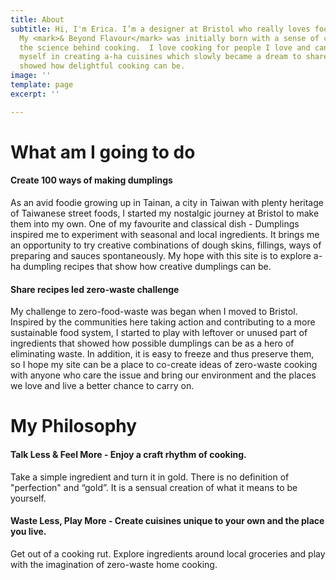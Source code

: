 ```yaml
---
title: About
subtitle: Hi, I'm Erica. I’m a designer at Bristol who really loves foods and cooking.
  My <mark>& Beyond Flavour</mark> was initially born with a sense of curiosity about
  the science behind cooking.  I love cooking for people I love and can't stop immersing
  myself in creating a-ha cuisines which slowly became a dream to share recipes that
  showed how delightful cooking can be.
image: ''
template: page
excerpt: ''

---
```

# What am I going to do

#### Create 100 ways of making dumplings

As an avid foodie growing up in Tainan, a city in Taiwan with plenty heritage of Taiwanese street foods, I started my nostalgic journey at Bristol to make them into my own. One of my favourite and classical dish - Dumplings inspired me to experiment with seasonal and local ingredients. It brings me an opportunity to try creative combinations of dough skins, fillings, ways of preparing and sauces spontaneously. My hope with this site is to explore a-ha dumpling recipes that show how creative dumplings can be.

#### Share recipes led zero-waste challenge

My challenge to zero-food-waste was began when I moved to Bristol. Inspired by the communities here taking action and contributing to a more sustainable food system, I started to play with leftover or unused part of ingredients that showed how possible dumplings can be as a hero of eliminating waste. In addition, it is easy to freeze and thus preserve them, so I hope my site can be a place to co-create ideas of zero-waste cooking with anyone who care the issue and bring our environment and the places we love and live a better chance to carry on.

          

          

          

# My Philosophy

#### Talk Less & Feel More - Enjoy a craft rhythm of cooking.

Take a simple ingredient and turn it in gold. There is no definition of "perfection" and “gold”. It is a sensual creation of what it means to be yourself.

#### Waste Less, Play More - Create cuisines unique to your own and the place you live.

Get out of a cooking rut. Explore ingredients around local groceries and play with the imagination of zero-waste home cooking.